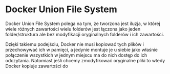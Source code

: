 # Docker Union File System

Docker Union File System polega na tym, że tworzona jest iluzja, w której wiele różnych zawartości wielu folderów jest łączona jako jeden folder/struktura ale bez modyfikacji oryginalnych folderów i ich zawartości. 

Dzięki takiemu podejściu, Docker nie musi kopiować tych plików i przechowywać ich w pamięci, a jedynie montuje je u siebie jako właśnie połączenie wszystkich w jednym miejscu ma do nich dostęp do ich odczytania. Natomiast jeśli chcemy zmodyfikować oryginalne pliki to wtedy Docker kopiuje zawartości do 